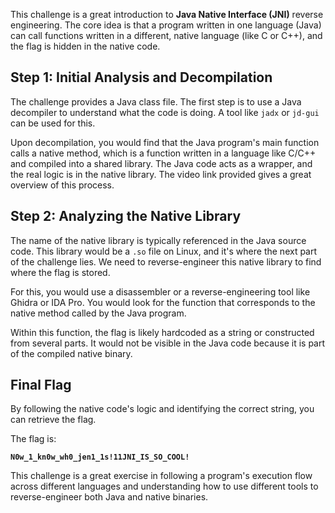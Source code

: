 This challenge is a great introduction to **Java Native Interface (JNI)** reverse engineering. The core idea is that a program written in one language (Java) can call functions written in a different, native language (like C or C++), and the flag is hidden in the native code.

## Step 1: Initial Analysis and Decompilation

The challenge provides a Java class file. The first step is to use a Java decompiler to understand what the code is doing. A tool like `jadx` or `jd-gui` can be used for this.

Upon decompilation, you would find that the Java program's main function calls a native method, which is a function written in a language like C/C++ and compiled into a shared library. The Java code acts as a wrapper, and the real logic is in the native library. The video link provided gives a great overview of this process.

## Step 2: Analyzing the Native Library

The name of the native library is typically referenced in the Java source code. This library would be a `.so` file on Linux, and it's where the next part of the challenge lies. We need to reverse-engineer this native library to find where the flag is stored.

For this, you would use a disassembler or a reverse-engineering tool like Ghidra or IDA Pro. You would look for the function that corresponds to the native method called by the Java program.

Within this function, the flag is likely hardcoded as a string or constructed from several parts. It would not be visible in the Java code because it is part of the compiled native binary.

## Final Flag

By following the native code's logic and identifying the correct string, you can retrieve the flag.

The flag is:

**`N0w_1_kn0w_wh0_jen1_1s!11JNI_IS_SO_COOL!`**

This challenge is a great exercise in following a program's execution flow across different languages and understanding how to use different tools to reverse-engineer both Java and native binaries.